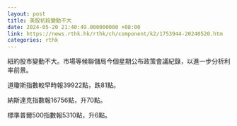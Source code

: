```yaml
---
layout: post
title: 美股初段變動不大
date: 2024-05-20 21:40:49.000000000 +08:00
link: https://news.rthk.hk/rthk/ch/component/k2/1753944-20240520.htm
categories: rthk
---
```


紐約股市變動不大。市場等候聯儲局今個星期公布政策會議紀錄，以進一步分析利率前景。

道瓊斯指數較早時報39922點，跌81點。

納斯達克指數報16756點，升70點。

標準普爾500指數報5310點，升6點。
